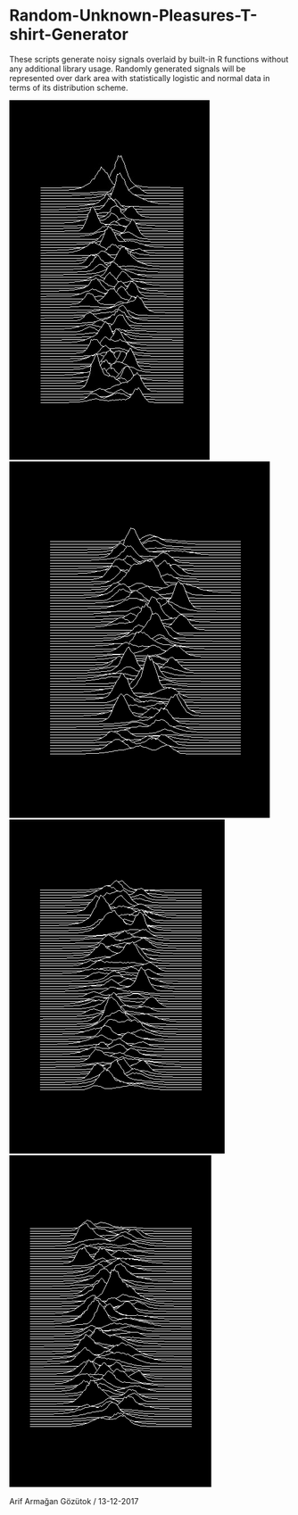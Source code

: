 # Random-Unknown-Pleasures-T-shirt-Generator

These scripts generate noisy signals overlaid by built-in R functions without any additional library usage. Randomly generated signals will be represented over dark area with statistically logistic and normal data in terms of its distribution scheme.

![alt text](https://github.com/mabelsfatalfable/Joy-Division-Unknown-Pleasures-Random-T-shirt-Generator/blob/master/UnknownPleasures.jpg)
![alt text](https://github.com/mabelsfatalfable/Joy-Division-Unknown-Pleasures-Random-T-shirt-Generator/blob/master/UnknownPleasures_alternative.jpg)
![alt text](https://github.com/mabelsfatalfable/Joy-Division-Unknown-Pleasures-Random-T-shirt-Generator/blob/master/UnknownPleasures_1.jpg)
![alt text](https://github.com/mabelsfatalfable/Joy-Division-Unknown-Pleasures-Random-T-shirt-Generator/blob/master/UnknownPleasures_2.png)


Arif Armağan Gözütok / 13-12-2017
